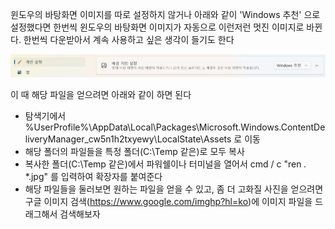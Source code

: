  윈도우의 바탕화면 이미지를 따로 설정하지 않거나 아래와 같이 'Windows 추천' 으로 설정했다면 한번씩 윈도우의 바탕화면 이미지가 자동으로 이런저런 멋진 이미지로 바뀐다. 한번씩 다운받아서 계속 사용하고 싶은 생각이 들기도 한다

 ![WindowsRecommendationBackground.png](WindowsRecommendationBackground.png) 

 이 때 해당 파일을 얻으려면 아래와 같이 하면 된다

 * 탐색기에서 %UserProfile%\AppData\Local\Packages\Microsoft.Windows.ContentDeliveryManager_cw5n1h2txyewy\LocalState\Assets 로 이동
 * 해당 폴더의 파일들을 특정 폴더(C:\Temp 같은)로 모두 복사
 * 복사한 폴더(C:\Temp 같은)에서 파워쉘이나 터미널을 열어서 cmd / c "ren *.* *.jpg" 를 입력하여 확장자를 붙여준다
 * 해당 파일들을 둘러보면 원하는 파일을 얻을 수 있고, 좀 더 고화질 사진을 얻으려면 구글 이미지 검색(https://www.google.com/imghp?hl=ko)에 이미지 파일을 드래그해서 검색해보자

